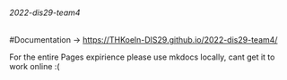 ###### 2022-dis29-team4
#Documentation
-> https://THKoeln-DIS29.github.io/2022-dis29-team4/

For the entire Pages expirience please use mkdocs locally, cant get it to work online :(
